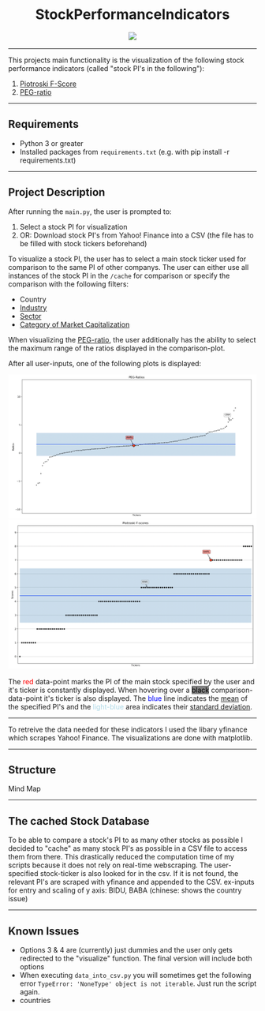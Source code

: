 <h1 align="center"> StockPerformanceIndicators </h1>

<p align="center"><img src="https://www.investopedia.com/thmb/fuxU-pGsiphf_MHAK2HDwj7x2o0=/680x440/filters:fill(auto,1)/thinkstockphotos104652091-5bfc3bbc46e0fb0051c202f7.jpg"></p>

---
This projects main functionality is the visualization of the following stock performance indicators (called "stock PI's in the following"):

1. [Piotroski F-Score](https://www.investopedia.com/terms/p/piotroski-score.asp)
2. [PEG-ratio](https://www.investopedia.com/terms/p/pegratio.asp)

---
## Requirements

- Python 3 or greater
- Installed packages from `requirements.txt` (e.g. with pip install -r requirements.txt)

---
## Project Description

After running the `main.py`, the user is prompted to:
1. Select a stock PI for visualization
2. OR: Download stock PI's from Yahoo! Finance into a CSV
(the file has to be filled with stock tickers beforehand)

To visualize a stock PI, the user has to select a main stock ticker used for comparison to the same PI of other companys.
The user can either use all instances of the stock PI in the `/cache` for comparison or specify the comparison with the following filters:

- Country
- [Industry](https://www.investopedia.com/terms/i/industry.asp)
- [Sector](https://www.investopedia.com/terms/s/sector.asp)
- [Category of Market Capitalization](https://www.investopedia.com/terms/m/marketcapitalization.asp#market-cap-and-investment-strategy)

When visualizing the [PEG-ratio](https://www.investopedia.com/terms/p/pegratio.asp), the user additionally has the ability to select the maximum range of the ratios displayed in the comparison-plot.

After all user-inputs, one of the following plots is displayed:

![PEG-ratios](images/peg.png)
![Piotroski F-Scores](images/f_score.png)

The <span style="color:red">red</span> data-point marks the PI of the main stock specified by the user and it's ticker is constantly displayed.
When hovering over a <span style="background-color:grey; color:black">black</span> comparison-data-point it's ticker is also displayed.
The <span style="color:blue">blue</span> line indicates the [mean](https://numpy.org/doc/stable/reference/generated/numpy.mean.html) of the specified PI's and the <span style="color:#ADD8E6">light-blue</span> area indicates their [standard deviation](https://numpy.org/doc/stable/reference/generated/numpy.std.html?highlight=std#numpy.std).

---

To retreive the data needed for these indicators I used the libary yfinance which scrapes Yahoo! Finance.
The visualizations are done with matplotlib.

---
## Structure

Mind Map

---
## The cached Stock Database

To be able to compare a stock's PI to as many other stocks as possible I decided to "cache" as many stock PI's as possible in a CSV file to access them from there. This drastically reduced the computation time of my scripts because it does not rely on real-time webscraping.
The user-specified stock-ticker is also looked for in the csv. If it is not found, the relevant PI's are scraped with yfinance and appended to the CSV.
ex-inputs for entry and scaling of y axis: BIDU, BABA (chinese: shows the country issue)

---
## Known Issues

- Options 3 & 4 are (currently) just dummies and the user only gets redirected to the "visualize" function. The final version will include both options
- When executing `data_into_csv.py` you will sometimes get the following error `TypeError: 'NoneType' object is not iterable`. Just run the script again.
- countries